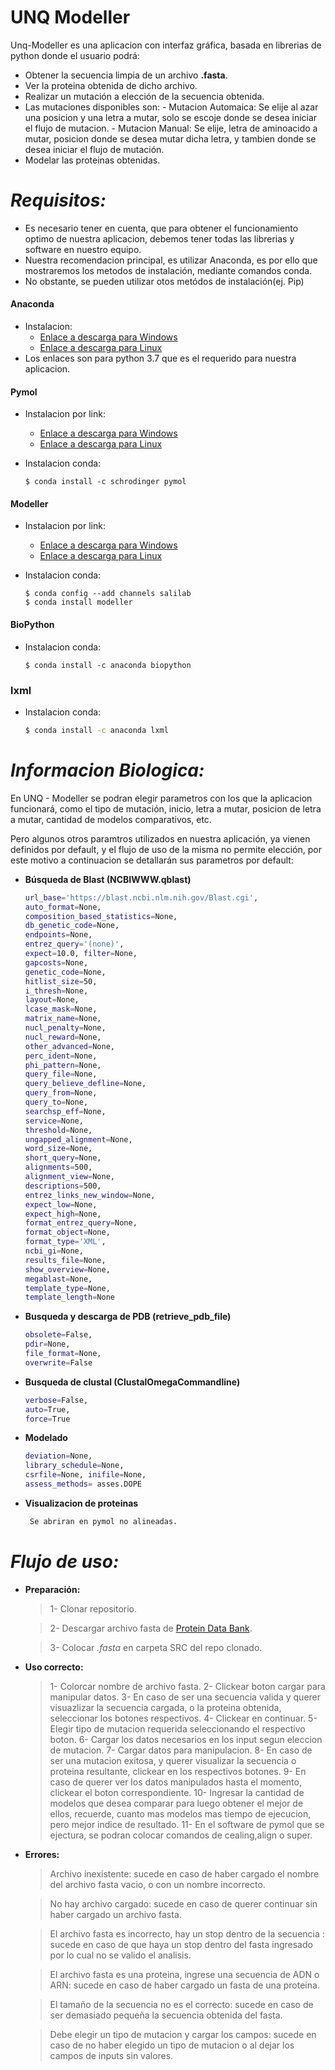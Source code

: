 # UNQ Modeller

Unq-Modeller es una aplicacion con interfaz gráfica, basada en librerias de python donde el usuario podrá:

  - Obtener la secuencia limpia de un archivo **.fasta**.
  - Ver la proteina obtenida de dicho archivo.
  - Realizar un mutación a elección de la secuencia obtenida.
  - Las mutaciones disponibles son:
        - Mutacion Automaica: Se elije al azar una posicion y una letra a mutar, solo se escoje donde se desea iniciar el flujo de mutacion.
        - Mutacion Manual: Se elije, letra de aminoacido a mutar, posicion donde se desea mutar dicha letra, y tambien donde se desea iniciar el flujo de mutación.
  - Modelar las proteinas obtenidas.

# *Requisitos:*

- Es necesario tener en cuenta, que para obtener el funcionamiento optimo de nuestra aplicacion, debemos tener todas las librerias y software en nuestro equipo. 
- Nuestra recomendacion principal, es utilizar Anaconda, es por ello que mostraremos los metodos de instalación, mediante comandos  conda.
- No obstante, se pueden utilizar otos metódos de instalación(ej. Pip)

#### Anaconda
- Instalacion:
   - [Enlace a descarga para Windows](https://repo.anaconda.com/archive/Anaconda3-2019.10-Windows-x86_64.exe) 
   - [Enlace a descarga para Linux](https://repo.anaconda.com/archive/Anaconda3-2019.10-Linux-x86_64.sh) 
- Los enlaces son para python 3.7 que es el requerido para nuestra aplicacion.

#### Pymol
- Instalacion por link:
   - [Enlace a descarga para Windows](https://pymol.org/installers/PyMOL-2.3.3_0-Windows-x86_64.exe) 
   - [Enlace a descarga para Linux](https://pymol.org/installers/PyMOL-2.3.4_121-Linux-x86_64-py37.tar.bz2)

- Instalacion conda:
    ```
    $ conda install -c schrodinger pymol
    ```  
    
#### Modeller 
- Instalacion por link:
   - [Enlace a descarga para Windows](https://salilab.org/modeller/9.23/modeller9.23-64bit.exe) 
   - [Enlace a descarga para Linux](https://salilab.org/modeller/9.23/modeller-9.23-1.x86_64.rpm)

- Instalacion conda:

    ```
    $ conda config --add channels salilab
    $ conda install modeller
    ``` 
    
#### BioPython
- Instalacion conda:
    ~~~
    $ conda install -c anaconda biopython
    ~~~ 
 
### lxml
- Instalacion conda:
    ```sh
    $ conda install -c anaconda lxml
    ```  

# *Informacion Biologica:*

En UNQ - Modeller se podran elegir parametros con los que la aplicacion funcionará, como el tipo de mutación, inicio, letra a mutar, posicion de letra a mutar, cantidad de modelos comparativos, etc.

Pero algunos otros paramtros utilizados en nuestra aplicación, ya vienen definidos por default, y el flujo de uso de la misma no permite elección, por este motivo a continuacion se detallarán sus parametros por default:

- **Búsqueda de Blast (NCBIWWW.qblast)**
    ```sh
    url_base='https://blast.ncbi.nlm.nih.gov/Blast.cgi',
    auto_format=None,
    composition_based_statistics=None,
    db_genetic_code=None,
    endpoints=None,
    entrez_query='(none)',
    expect=10.0, filter=None,
    gapcosts=None,
    genetic_code=None,
    hitlist_size=50,
    i_thresh=None,
    layout=None,
    lcase_mask=None,
    matrix_name=None,
    nucl_penalty=None,
    nucl_reward=None,
    other_advanced=None,
    perc_ident=None,
    phi_pattern=None,
    query_file=None,
    query_believe_defline=None,
    query_from=None,
    query_to=None,
    searchsp_eff=None,
    service=None,
    threshold=None,
    ungapped_alignment=None,
    word_size=None,
    short_query=None,
    alignments=500,
    alignment_view=None,
    descriptions=500,
    entrez_links_new_window=None,
    expect_low=None,
    expect_high=None,
    format_entrez_query=None,
    format_object=None,
    format_type='XML',
    ncbi_gi=None,
    results_file=None,
    show_overview=None,
    megablast=None,
    template_type=None,
    template_length=None
    ```  

- **Busqueda y descarga de PDB (retrieve_pdb_file)**
    ```sh
    obsolete=False,
    pdir=None,
    file_format=None,
    overwrite=False
    ```  

- **Busqueda de clustal (ClustalOmegaCommandline)**
   ```sh
   verbose=False,
   auto=True,
   force=True
   ```
   
- **Modelado**
   ```sh
   deviation=None,
   library_schedule=None,
   csrfile=None, inifile=None,
   assess_methods= asses.DOPE 
   ```

- **Visualizacion de proteinas**
   ```sh
    Se abriran en pymol no alineadas.
   ```
 
# *Flujo de uso:*

- **Preparación:**
    > 1- Clonar repositorio.

    > 2- Descargar archivo fasta de [Protein Data Bank](https://www.rcsb.org/).
    
    > 3- Colocar *.fasta* en carpeta SRC del repo clonado.
    
- **Uso correcto:**
    > 1- Colorcar nombre de archivo fasta.
    > 2- Clickear boton cargar para manipular datos.
    > 3- En caso de ser una secuencia valida y querer visuazlizar la secuencia cargada, o la proteina obtenida, seleccionar los botones respectivos.
    > 4- Clickear en continuar.
    > 5- Elegir tipo de mutacion requerida seleccionando el respectivo boton.
    > 6- Cargar los datos necesarios en los input segun eleccion de mutacion.
    > 7- Cargar datos para manipulacion.
    > 8- En caso de ser una mutacion exitosa, y querer visualizar la secuencia o proteina resultante, clickear en los respectivos botones.
    > 9- En caso de querer ver los datos manipulados hasta el momento, clickear el boton correspondiente.
    > 10- Ingresar la cantidad de modelos que desea comparar para luego obtener el mejor de ellos, recuerde, cuanto mas modelos mas tiempo de ejecucion, pero mejor indice de resultado.
    > 11- En el software de pymol que se ejectura, se podran colocar comandos de cealing,align o super.

- **Errores:**
    > Archivo inexistente: sucede en caso de haber cargado el nombre del archivo fasta vacio, o con un nombre incorrecto.

    > No hay archivo cargado: sucede en caso de querer continuar sin haber cargado un archivo fasta.
    
    > El archivo fasta es incorrecto, hay un stop dentro de la secuencia : sucede en caso de que haya un stop dentro del fasta ingresado por lo cual no se valido el analisis.
    
    > El archivo fasta es una proteina, ingrese una secuencia de ADN o ARN: sucede en caso de haber cargado un fasta de una proteina.
    
    > El tamaño de la secuencia no es el correcto: sucede en caso de ser demasiado pequeña la secuencia obtenida del fasta.
    
    > Debe elegir un tipo de mutacion y cargar los campos: sucede en caso de no haber elegido un tipo de mutacion o al dejar los campos de inputs sin valores.
    


   
  
